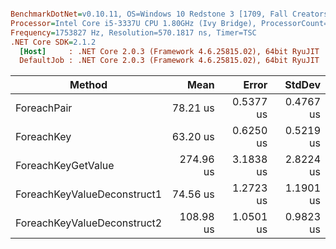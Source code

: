 ``` ini

BenchmarkDotNet=v0.10.11, OS=Windows 10 Redstone 3 [1709, Fall Creators Update] (10.0.16299.125)
Processor=Intel Core i5-3337U CPU 1.80GHz (Ivy Bridge), ProcessorCount=4
Frequency=1753827 Hz, Resolution=570.1817 ns, Timer=TSC
.NET Core SDK=2.1.2
  [Host]     : .NET Core 2.0.3 (Framework 4.6.25815.02), 64bit RyuJIT
  DefaultJob : .NET Core 2.0.3 (Framework 4.6.25815.02), 64bit RyuJIT


```
|                      Method |      Mean |     Error |    StdDev |
|---------------------------- |----------:|----------:|----------:|
|                 ForeachPair |  78.21 us | 0.5377 us | 0.4767 us |
|                  ForeachKey |  63.20 us | 0.6250 us | 0.5219 us |
|          ForeachKeyGetValue | 274.96 us | 3.1838 us | 2.8224 us |
| ForeachKeyValueDeconstruct1 |  74.56 us | 1.2723 us | 1.1901 us |
| ForeachKeyValueDeconstruct2 | 108.98 us | 1.0501 us | 0.9823 us |
